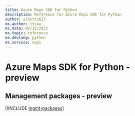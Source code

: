 ```yaml
---
title: Azure Maps SDK for Python
description: Reference for Azure Maps SDK for Python
author: alextts627
ms.author: ttsao
ms.data: 02/13/2023
ms.topic: reference
ms.devlang: python
ms.service: maps
---
```

# Azure Maps SDK for Python - preview

## Management packages - preview
[!INCLUDE [mgmt-packages](maps-mgmt-index.md)]